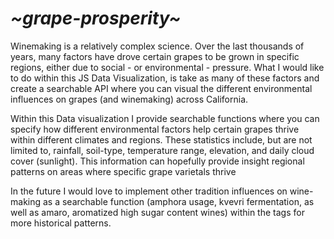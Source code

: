 # *~**grape-prosperity**~*


Winemaking is a relatively complex science. Over the last thousands of 
years, many factors have drove certain grapes to be grown in specific regions,
either due to social - or environmental - pressure.  What I would like to do
within this JS Data Visualization, is take as many of these factors and
create a searchable API where you can visual the different  environmental
influences on grapes (and winemaking) across California.

Within this Data visualization I provide searchable functions where you can
specify how different environmental factors help certain grapes thrive within
different climates and regions. These statistics include, but are not limited to,
rainfall, soil-type, temperature range, elevation, and daily cloud cover (sunlight).
This information can hopefully provide insight regional patterns on areas
where specific grape varietals thrive

In the future I would love to implement other tradition influences on wine-making
as a searchable function (amphora usage, kvevri fermentation, as well as
amaro, aromatized high sugar content wines) within the tags for more historical patterns.
